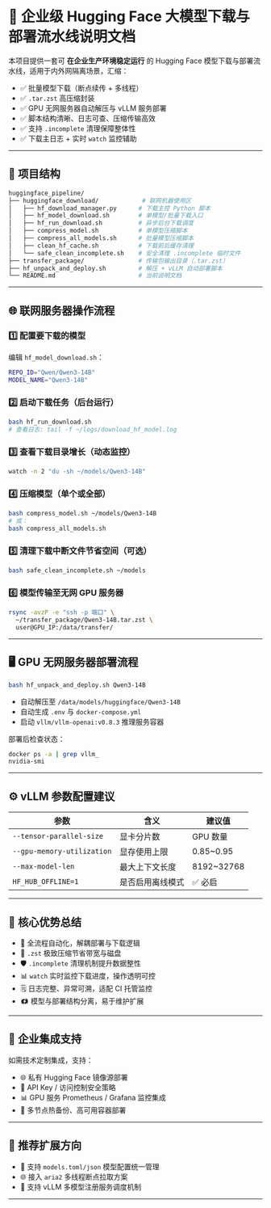 # 🧠 企业级 Hugging Face 大模型下载与部署流水线说明文档

本项目提供一套可 **在企业生产环境稳定运行** 的 Hugging Face 模型下载与部署流水线，适用于内外网隔离场景，汇缩：

* ✅ 批量模型下载（断点续传 + 多线程）
* ✅ `.tar.zst` 高压缩封装
* ✅ GPU 无网服务器自动解压与 vLLM 服务部署
* ✅ 脚本结构清晰、日志可查、压缩传输高效
* ✅ 支持 `.incomplete` 清理保障整体性
* ✅ 下载主日志 + 实时 `watch` 监控辅助

---

## 📁 项目结构

```bash
huggingface_pipeline/
├── huggingface_download/            # 联网机器使用区
│   ├── hf_download_manager.py      # 下载主控 Python 脚本
│   ├── hf_model_download.sh        # 单模型/批量下载入口
│   ├── hf_run_download.sh          # 异步后台下载调度
│   ├── compress_model.sh           # 单模型压缩脚本
│   ├── compress_all_models.sh      # 批量模型压缩脚本
│   ├── clean_hf_cache.sh           # 下载前后缓存清理
│   └── safe_clean_incomplete.sh    # 安全清理 .incomplete 临时文件
├── transfer_package/               # 传输包输出目录（.tar.zst）
├── hf_unpack_and_deploy.sh         # 解压 + vLLM 自动部署脚本
└── README.md                       # 当前说明文档
```

---

## 🌐 联网服务器操作流程

### 1️⃣ 配置要下载的模型

编辑 `hf_model_download.sh`：

```bash
REPO_ID="Qwen/Qwen3-14B"
MODEL_NAME="Qwen3-14B"
```

### 2️⃣ 启动下载任务（后台运行）

```bash
bash hf_run_download.sh
# 查看日志: tail -f ~/logs/download_hf_model.log
```

### 3️⃣ 查看下载目录增长（动态监控）

```bash
watch -n 2 "du -sh ~/models/Qwen3-14B"
```

### 4️⃣ 压缩模型（单个或全部）

```bash
bash compress_model.sh ~/models/Qwen3-14B
# 或：
bash compress_all_models.sh
```

### 5️⃣ 清理下载中断文件节省空间（可选）

```bash
bash safe_clean_incomplete.sh ~/models
```

### 6️⃣ 模型传输至无网 GPU 服务器

```bash
rsync -avzP -e "ssh -p 端口" \
  ~/transfer_package/Qwen3-14B.tar.zst \
  user@GPU_IP:/data/transfer/
```

---

## 🖥️ GPU 无网服务器部署流程

```bash
bash hf_unpack_and_deploy.sh Qwen3-14B
```

* 自动解压至 `/data/models/huggingface/Qwen3-14B`
* 自动生成 `.env` 与 `docker-compose.yml`
* 启动 `vllm/vllm-openai:v0.8.3` 推理服务容器

部署后检查状态：

```bash
docker ps -a | grep vllm_
nvidia-smi
```

---

## ⚙️ vLLM 参数配置建议

| 参数                         | 含义       | 建议值         |
| -------------------------- | -------- | ----------- |
| `--tensor-parallel-size`   | 显卡分片数    | GPU 数量      |
| `--gpu-memory-utilization` | 显存使用上限   | 0.85\~0.95  |
| `--max-model-len`          | 最大上下文长度  | 8192\~32768 |
| `HF_HUB_OFFLINE=1`         | 是否启用离线模式 | ✅ 必启        |

---

## 🧐 核心优势总结

* 🚀 全流程自动化，解耦部署与下载逻辑
* 👳 `.zst` 极致压缩节省带宽与磁盘
* 🛡️ `.incomplete` 清理机制提升数据整性
* 📊 `watch` 实时监控下载进度，操作透明可控
* 🗒 日志完整、异常可溯，适配 CI 托管监控
* 🗱 模型与部署结构分离，易于维护扩展

---

## 📩 企业集成支持

如需技术定制集成，支持：

* 🌐 私有 Hugging Face 镜像源部署
* 🔐 API Key / 访问控制安全策略
* 📊 GPU 服务 Prometheus / Grafana 监控集成
* 🧬 多节点热备份、高可用容器部署

---

## 📖 推荐扩展方向

* 🔄 支持 `models.toml/json` 模型配置统一管理
* 🌐 接入 `aria2` 多线程断点拉取方案
* 🤖 支持 vLLM 多模型注册服务调度机制

---



